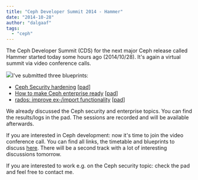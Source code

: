 ```yaml
---
title: "Ceph Developer Summit 2014 - Hammer"
date: "2014-10-28"
author: "dalgaaf"
tags: 
  - "ceph"
---
```


The Ceph Developer Summit (CDS) for the next major Ceph release called Hammer started today some hours ago (2014/10/28). It's again a virtual summit via video conference calls.

  

[![](images/logo.png)](https://wiki.ceph.com/@api/deki/site/logo.png)I've submitted three blueprints:

  

- [Ceph Security hardening](https://wiki.ceph.com/Planning/Blueprints/Hammer/Ceph_Security_hardening) \[[pad](http://pad.ceph.com/p/hammer-security_and_auth)\]
- [How to make Ceph enterprise ready](https://wiki.ceph.com/Planning/Blueprints/Hammer/How_to_make_Ceph_enterprise_ready) [\[pad](http://pad.ceph.com/p/hammer-security_and_auth)\]
- [rados: improve ex-/import functionality](https://wiki.ceph.com/Planning/Blueprints/Hammer/rados%3A_improve_ex-%2F%2Fimport_functionality) \[[pad](http://pad.ceph.com/p/hammer-rados_export_import)\]

We already discussed the Ceph security and enterprise topics. You can find the results/logs in the pad. The sessions are recorded and will be available afterwards.

  

If you are interested in Ceph development: now it's time to join the video conference call. You can find all links, the timetable and blueprints to discuss [here](https://wiki.ceph.com/Planning/CDS/Hammer_(Oct_2014)). There will be a second track with a lot of interesting discussions tomorrow.

  

If you are interested to work e.g. on the Ceph security topic: check the pad and feel free to contact me.
